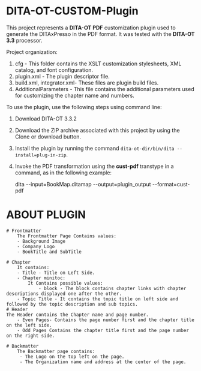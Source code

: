 # DITA-OT-CUSTOM-Plugin

This project represents a **DITA-OT PDF** customization plugin used to generate the DITAxPresso in the PDF format. It was tested with the **DITA-OT 3.3** processor.

Project organization:

1. cfg - This folder contains the XSLT customization stylesheets, XML catalog, and font configuration.
2. plugin.xml - The plugin descriptor file.
3. build.xml, integrator.xml- These files are plugin build files.
4. AdditionalParameters - This file contains the additional parameters used for customizing the chapter name and numbers.

To use the plugin, use the following steps using command line:
1. Download DITA-OT 3.3.2
2. Download the ZIP archive associated with this project by using the Clone or download button.
3. Install the plugin by running the command ``dita-ot-dir/bin/dita --install=plug-in-zip``.
4. Invoke the PDF transformation using the **cust-pdf** transtype in a command, as in the following example:

    dita --input=BookMap.ditamap --output=plugin_output --format=cust-pdf


# ABOUT PLUGIN

    # Frontmatter
        The Frontmatter Page Contains values:
        - Background Image
        - Company Logo
        - BookTitle and SubTitle
        
    # Chapter
        It contains:
        - Title - Title on Left Side.
        - Chapter minitoc:
            It Contains possible values:
                - block - The block contains chapter links with chapter descriptions displayed one after the other.
        - Topic Title - It contains the topic title on left side and followed by the topic description and sub topics.
    # Header
    The Header contains the Chapter name and page number.
        - Even Pages- Contains the page number first and the chapter title on the left side.
        - Odd Pages Contains the chapter title first and the page number on the right side.
    
    # Backmatter
        The Backmatter page contains:
         - The Logo on the top left on the page.
         - The Organization name and address at the center of the page.
        
        
